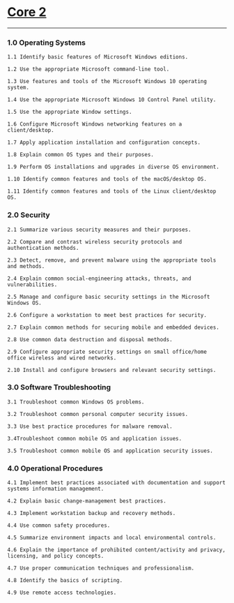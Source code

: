 # [Core 2](https://partners.comptia.org/docs/default-source/resources/comptia-a-220-1102-exam-objectives-(3-0))
---
### 1.0 Operating Systems
    1.1 Identify basic features of Microsoft Windows editions.
    
    1.2 Use the appropriate Microsoft command-line tool.
    
    1.3 Use features and tools of the Microsoft Windows 10 operating system.
    
    1.4 Use the appropriate Microsoft Windows 10 Control Panel utility.
    
    1.5 Use the appropriate Window settings.
    
    1.6 Configure Microsoft Windows networking features on a client/desktop.
    
    1.7 Apply application installation and configuration concepts.
    
    1.8 Explain common OS types and their purposes.
    
    1.9 Perform OS installations and upgrades in diverse OS environment.
    
    1.10 Identify common features and tools of the macOS/desktop OS.
    
    1.11 Identify common features and tools of the Linux client/desktop OS.

### 2.0 Security
    2.1 Summarize various security measures and their purposes.
    
    2.2 Compare and contrast wireless security protocols and authentication methods.
    
    2.3 Detect, remove, and prevent malware using the appropriate tools and methods.
    
    2.4 Explain common social-engineering attacks, threats, and vulnerabilities.
    
    2.5 Manage and configure basic security settings in the Microsoft Windows OS.
    
    2.6 Configure a workstation to meet best practices for security.
    
    2.7 Explain common methods for securing mobile and embedded devices.
    
    2.8 Use common data destruction and disposal methods.
    
    2.9 Configure appropriate security settings on small office/home office wireless and wired networks.
    
    2.10 Install and configure browsers and relevant security settings.

### 3.0 Software Troubleshooting
    3.1 Troubleshoot common Windows OS problems.
    
    3.2 Troubleshoot common personal computer security issues.
    
    3.3 Use best practice procedures for malware removal.
    
    3.4Troubleshoot common mobile OS and application issues.
    
    3.5 Troubleshoot common mobile OS and application security issues.

### 4.0 Operational Procedures
    4.1 Implement best practices associated with documentation and support systems information management.
    
    4.2 Explain basic change-management best practices.
    
    4.3 Implement workstation backup and recovery methods.
    
    4.4 Use common safety procedures.
    
    4.5 Summarize environment impacts and local environmental controls.
    
    4.6 Explain the importance of prohibited content/activity and privacy, licensing, and policy concepts.
    
    4.7 Use proper communication techniques and professionalism.
    
    4.8 Identify the basics of scripting.
    
    4.9 Use remote access technologies.
    
